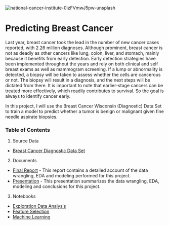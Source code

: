 ![national-cancer-institute-0izFVmwJ5pw-unsplash](https://user-images.githubusercontent.com/50152992/125532708-628589b5-f5d2-4831-83c2-130e2a068285.jpg)

# Predicting Breast Cancer
Last year, breast cancer took the lead in the number of new cancer cases reported, with 2.26 million diagnoses. Although prominent, breast cancer is not as deadly as other cancers like lung, colon, liver, and stomach, mainly because it benefits from early detection. Early detection strategies have been implemented throughout the years and rely on both clinical and self breast exams as well as mammogram screening. If a lump or abnormality is detected, a biopsy will be taken to assess whether the cells are cancerous or not. The biopsy will result in a diagnosis, and the next steps will be dictated from there. It is important to note that earlier-stage cancers can be treated more effectively, which readily contributes to survival. So the goal is always to identify cancer early.

In this project, I will use the Breast Cancer Wisconsin (Diagnostic) Data Set to train a model to predict whether a tumor is benign or malignant given fine needle aspirate biopsies.

### Table of Contents

1. Source Data
  * [Breast Cancer Diagnostic Data Set](https://archive.ics.uci.edu/ml/datasets/Breast+Cancer+Wisconsin+%28Diagnostic%29) 

2. Documents
  * [Final Report](https://github.com/montealj/Predicting-Breast-Cancer/blob/main/Documents/Breast%20Cancer%20Classification%20Report.pdf) - This report contains a detailed account of the data wrangling, EDA and modeling performed for this project.
  * [Presentation](https://github.com/montealj/Predicting-Breast-Cancer/blob/main/Documents/Predicting%20Breast%20Cancer.pdf) - This presentation summarizes the data wrangling, EDA, modeling and conclusions for this project. 
  
3. Notebooks
  * [Exploration Data Analysis](https://nbviewer.jupyter.org/github/montealj/Predicting-Breast-Cancer/blob/main/notebooks/predicting_breast_cancer_eda.ipynb)
  * [Feature Selection](https://nbviewer.jupyter.org/github/montealj/Predicting-Breast-Cancer/blob/main/notebooks/predicting_breast_cancer_preprocessing.ipynb)
  * [Machine Learning](https://nbviewer.jupyter.org/github/montealj/Predicting-Breast-Cancer/blob/main/notebooks/predicting_breast_cancer_models.ipynb)

